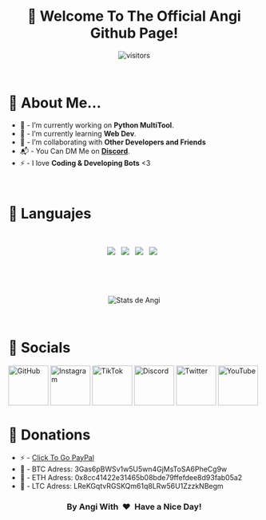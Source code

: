 <p>
  <h1 align="center"><b>👋 Welcome To The Official Angi Github Page!</b></h1>
</p>

<p align="center">
    <img align="center" alt="visitors" src="https://gpvc.arturio.dev/SoyAngi" />
</p>

<br>

# 💛 About Me...
- 🔭 - I’m currently working on **Python MultiTool**.
- 🌱 - I’m currently learning **Web Dev**.
- 👯 - I’m collaborating with **Other Developers and Friends**
- 📬 - You Can DM Me on **[Discord](https://discord.com/users/907618666315669614)**.
- ⚡ - I love **Coding & Developing Bots** <3

<br/>

# 💛 Languajes
<br>
<p align='center'>
  <img src="https://img.shields.io/badge/python%20-%23e34f26.svg?&style=for-the-badge&logo=python&logoColor=white" />&nbsp;&nbsp;
  <img src="https://img.shields.io/badge/javascript%20-%23F7DF1E.svg?&style=for-the-badge&logo=javascript&logoColor=white" />&nbsp;&nbsp;
  <img src="https://img.shields.io/badge/html5%20-%23e34f26.svg?&style=for-the-badge&logo=html5&logoColor=white" />&nbsp;&nbsp;
  <img src="https://img.shields.io/badge/css3%20-%231572B6.svg?&style=for-the-badge&logo=css3&logoColor=white" />&nbsp;&nbsp;
</p>

<br>
<br>
<br>

<p align='center'>
  <img align="center" src="https://github-readme-stats.vercel.app/api?username=YoSoyAngi&show_icons=true&title_color=fff&icon_color=79ff97&text_color=efefef&bg_color=24292e" alt="Stats de Angi">
</p>

<br>

# 💛 Socials

[<img src='https://cdn.jsdelivr.net/npm/simple-icons@3.0.1/icons/github.svg' alt='GitHub' height='80'>](https://github.com/YoSoyAngi/)  [<img src='https://cdn.jsdelivr.net/npm/simple-icons@3.0.1/icons/instagram.svg' alt='Instagram' height='80'>](https://www.instagram.com/yosoyangidev/)  [<img
src='https://cdn.jsdelivr.net/npm/simple-icons@3.0.1/icons/tiktok.svg' alt='TikTok' height='80'>](https://www.tiktok.com/@angitools_?lang=es)  [<img 
src='https://cdn.jsdelivr.net/npm/simple-icons@3.0.1/icons/discord.svg' alt='Discord' height='80'>](https://discord.gg/gen/)  [<img 
src='https://cdn.jsdelivr.net/npm/simple-icons@3.0.1/icons/twitter.svg' alt='Twitter' height='80'>](https://twitter.com/soyaangi)  [<img src='https://cdn.jsdelivr.net/npm/simple-icons@3.0.1/icons/youtube.svg' alt='YouTube' height='80'>](https://www.youtube.com/c/YoSoyAngiツ)  


# 💛 Donations

- ⚡ - [Click To Go PayPal](https://www.paypal.com/paypalme/gfxyosoyangi)
- 🔐 - BTC Adress: 3Gas6pBWSv1w5U5wn4GjMsToSA6PheCg9w
- 🔐 - ETH Adress: 0x8cc41422e31465b08bde79ffefdee8d93fab05a2
- 🔐 - LTC Adress: LReKGqtvRGSKQm61q8LRw56U1ZzzkNBegm

<div align="center">
<h3 align="center">By Angi With &nbsp;❤️&nbsp; Have a Nice Day!</h3>

